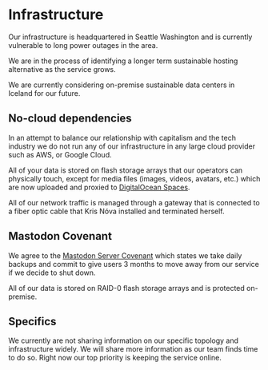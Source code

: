 # Infrastructure

Our infrastructure is headquartered in Seattle Washington and is currently
vulnerable to long power outages in the area.

We are in the process of identifying a longer term sustainable hosting
alternative as the service grows.

We are currently considering on-premise sustainable data centers in Iceland for
our future.

## No-cloud dependencies

In an attempt to balance our relationship with capitalism and the tech industry
we do not run any of our infrastructure in any large cloud provider such as
AWS, or Google Cloud.

All of your data is stored on flash storage arrays that our operators can
physically touch, except for media files (images, videos, avatars, etc.) which
are now uploaded and proxied to [DigitalOcean
Spaces](https://www.digitalocean.com/products/spaces).

All of our network traffic is managed through a gateway that is connected to a
fiber optic cable that Kris Nóva installed and terminated herself.

## Mastodon Covenant

We agree to the [Mastodon Server Covenant](https://joinmastodon.org/covenant)
which states we take daily backups and commit to give users 3 months to move
away from our service if we decide to shut down.

All of our data is stored on RAID-0 flash storage arrays and is protected
on-premise.

## Specifics

We currently are not sharing information on our specific topology and
infrastructure widely.
We will share more information as our team finds time to do so. Right now our
top priority is keeping the service online.
